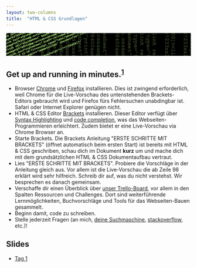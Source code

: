```yaml
---
layout: two-columns
title:  "HTML & CSS Grundlagen"
---
```

<div class="angebot-top-wide"><img title="" src="/images/angebote/webdesign_sub.jpg"></div>

<h2>Get up and running in minutes.<sup><a href="http://jekyllrb.com/">1</a></sup></h2>

<ul>
<li>Browser <a href="https://www.google.com/chrome/browser/">Chrome</a> und <a href="https://www.mozilla.org/firefox/">Firefox</a> installieren. Dies ist zwingend erforderlich, weil Chrome für die Live-Vorschau des untenstehenden Brackets-Editors gebraucht wird und Firefox fürs Fehlersuchen unabdingbar ist. Safari oder Internet Explorer genügen nicht.</li>
<li>HTML & CSS Editor <a href="http://brackets.io/">Brackets</a> installieren. Dieser Editor verfügt über <a href="https://de.wikipedia.org/wiki/Syntaxhervorhebung">Syntax Highlighting</a> und <a href="https://de.wikipedia.org/wiki/Autovervollst%C3%A4ndigung">code completion</a>, was das Webseiten-Programmieren erleichtert. Zudem bietet er eine Live-Vorschau via Chrome Browser an.</li>
<li>Starte Brackets. Die Brackets Anleitung "ERSTE SCHRITTE MIT BRACKETS" (öffnet automatisch beim ersten Start) ist bereits mit HTML & CSS geschriben, schau dich im Dokument <b>kurz</b> um und mache dich mit dem grundsätzlichen HTML & CSS Dokumentaufbau vertraut.</li>
<li>Lies "ERSTE SCHRITTE MIT BRACKETS". Probiere die Vorschläge in der Anleitung gleich aus. Vor allem ist die Live-Vorschau die ab Zeile 98 erklärt wird sehr hilfreich. Schreib dir auf, was du nicht verstehst. Wir besprechen es danach gemeinsam.</li>
<li>Verschaffe dir einen Überblick über <a href="https://trello.com/b/hlArimBF/kunstschule-html-css-2015">unser Trello-Board</a>, vor allem in den Spalten Ressourcen und Challenges. Dort sind weiterführende Lernmöglichkeiten, Buchvorschläge und Tools für das Webseiten-Bauen gesammelt.</li>
<li>Beginn damit, code zu schreiben.</li>
<li>Stelle jederzeit Fragen (an mich, <a href="https://www.startpage.com/">deine Suchmaschine</a>, <a href="https://stackoverflow.com/">stackoverflow</a>, etc.)!</li>
</ul>

<h2>Slides</h2>
<ul>
<li><a href="tag-1/">Tag 1</a></li>
</ul>
